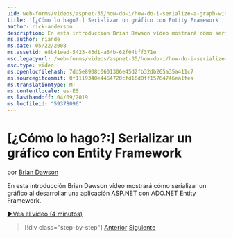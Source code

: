 ```yaml
---
uid: web-forms/videos/aspnet-35/how-do-i/how-do-i-serialize-a-graph-with-the-entity-framework
title: '[¿Cómo lo hago?:] Serializar un gráfico con Entity Framework | Microsoft Docs'
author: rick-anderson
description: En esta introducción Brian Dawson vídeo mostrará cómo serializar un gráfico al desarrollar una aplicación ASP.NET con ADO.NET Entity Framework.
ms.author: riande
ms.date: 05/22/2008
ms.assetid: e8b41eed-5423-43d1-a54b-62f04bff371e
msc.legacyurl: /web-forms/videos/aspnet-35/how-do-i/how-do-i-serialize-a-graph-with-the-entity-framework
msc.type: video
ms.openlocfilehash: 7dd5e8908c0601306e45d2fb32db265a35a411c7
ms.sourcegitcommit: 0f1119340e4464720cfd16d0ff15764746ea1fea
ms.translationtype: MT
ms.contentlocale: es-ES
ms.lasthandoff: 04/09/2019
ms.locfileid: "59378096"
---
```

# <a name="how-do-i-serialize-a-graph-with-the-entity-framework"></a>[¿Cómo lo hago?:] Serializar un gráfico con Entity Framework

por [Brian Dawson](https://twitter.com/briandawson)

En esta introducción Brian Dawson vídeo mostrará cómo serializar un gráfico al desarrollar una aplicación ASP.NET con ADO.NET Entity Framework.

[&#9654;Vea el vídeo (4 minutos)](https://channel9.msdn.com/Blogs/ASP-NET-Site-Videos/how-do-i-serialize-a-graph-with-the-entity-framework)

> [!div class="step-by-step"]
> [Anterior](how-do-i-use-the-new-entity-data-source.md)
> [Siguiente](how-do-i-use-msbuild-to-automate-the-aspnet-compiler-and-merge-utilities.md)
